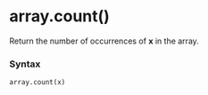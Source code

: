 # array.count()

Return the number of occurrences of **x** in the array.

### Syntax

```python
array.count(x)
```